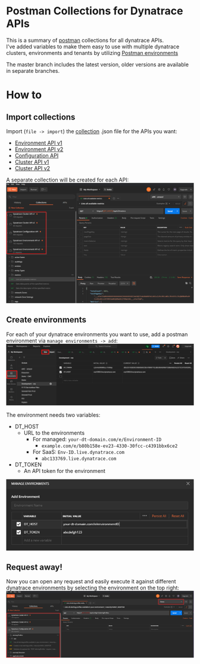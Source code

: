 # Postman Collections for Dynatrace APIs
This is a summary of [postman](https://www.postman.com/) collections for all dynatrace APIs.  
I've added variables to make them  easy to use with multiple dynatrace clusters, environments and tenants by utilizing [Postman environments](https://learning.postman.com/docs/sending-requests/managing-environments/)

The master branch includes the latest version, older versions are available in separate branches.

# How to

## Import collections
Import (`file -> import`) the [collection](https://learning.postman.com/docs/sending-requests/intro-to-collections/) .json file for the APIs you want:  
* [Environment API v1](specs/Dynatrace-Environment-API-v1.postman_collection.json)
* [Environment API v2](specs/Dynatrace-Environment-API-v2.postman_collection.json)
* [Configuration API](specs/Dynatrace-Configuration-API.postman_collection.json)
* [Cluster API v1](specs/Dynatrace-Cluster-API-v1.postman_collection.json)
* [Cluster API v2](specs/Dynatrace-Cluster-API-v2.postman_collection.json)

A separate collection will be created for each API:
![Dynatrace API Postman Collections](pictures/collections.png)


## Create environments
For each of your dynatrace environments you want to use, add a postman environment via `manage environments -> add`:  
![Dynatrace API Postman Collections](pictures/manage-environments.png)

The environment needs two variables:
* DT_HOST
  * URL to the environments
    * For managed: `your-dt-domain.com/e/Environment-ID`
      * `example.com/e/b80b158e-ev23-4330-30fcc-c4391bbx6ce2`
    * For SaaS: `Env-ID.live.dynatrace.com`
      * `abc133769.live.dynatrace.com`
* DT_TOKEN
  * An API token for the environment

![Dynatrace API Postman Collections](pictures/new-environment.png)

## Request away!

Now you can open any request and easily execute it against different dynatrace environments by selecting the environment on the top right:
![Dynatrace API Postman Collections](pictures/send-request.png)
